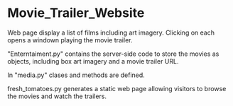 # Movie_Trailer_Website
Web page display a list of films including art imagery. Clicking on each opens a windown playing the movie trailer.

"Enterntaiment.py" contains the server-side code to store the movies as objects, including box art imagery and a movie trailer URL.

In "media.py" clases and methods are defined.

fresh_tomatoes.py generates a static web page allowing visitors to browse the movies and watch the trailers.
